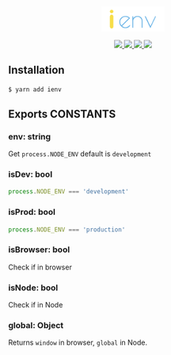<p align="center">
  <img width="128" src="./assets/logo.png" />
</p>
<p align="center">
  <a href="https://www.npmjs.com/package/ienv">
    <img src="https://img.shields.io/npm/v/ienv/master.svg?style=flat-square&" />
  </a>
  <a href="https://travis-ci.org/ienv" alt="Build Status">
    <img src="https://img.shields.io/travis/rwu823/ienv.svg?style=flat-square&" />
  </a>
  <a href="https://codecov.io/gh/rwu823/ienv" alt="Coverage">
    <img src="https://img.shields.io/codecov/c/github/rwu823/ienv/master.svg?style=flat-square&" />
  </a>
  <img src="https://img.shields.io/github/license/rwu823/ienv.svg?style=flat-square&" />
</p>

## Installation

```sh
$ yarn add ienv
```

## Exports CONSTANTS

### env: string

Get `process.NODE_ENV` default is `development`

### isDev: bool

```js
process.NODE_ENV === 'development'
```

### isProd: bool

```js
process.NODE_ENV === 'production'
```

### isBrowser: bool

Check if in browser

### isNode: bool

Check if in Node

### global: Object

Returns `window` in browser, `global` in Node.

